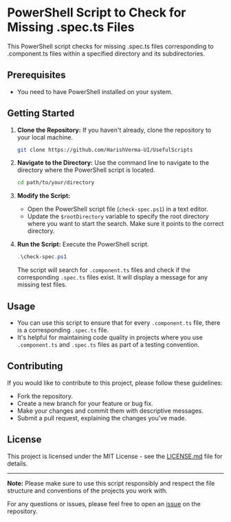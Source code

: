 # PowerShell Script to Check for Missing .spec.ts Files

This PowerShell script checks for missing .spec.ts files corresponding to .component.ts files within a specified directory and its subdirectories.

## Prerequisites

- You need to have PowerShell installed on your system.

## Getting Started

1. **Clone the Repository:** If you haven't already, clone the repository to your local machine.

    ```sh
    git clone https://github.com/HarishVerma-UI/UsefulScripts
    ```

2. **Navigate to the Directory:** Use the command line to navigate to the directory where the PowerShell script is located.

    ```sh
    cd path/to/your/directory
    ```

3. **Modify the Script:**

    - Open the PowerShell script file (`check-spec.ps1`) in a text editor.
    - Update the `$rootDirectory` variable to specify the root directory where you want to start the search. Make sure it points to the correct directory.

4. **Run the Script:** Execute the PowerShell script.

    ```powershell
    .\check-spec.ps1
    ```

    The script will search for `.component.ts` files and check if the corresponding `.spec.ts` files exist. It will display a message for any missing test files.

## Usage

- You can use this script to ensure that for every `.component.ts` file, there is a corresponding `.spec.ts` file.
- It's helpful for maintaining code quality in projects where you use `.component.ts` and `.spec.ts` files as part of a testing convention.

## Contributing

If you would like to contribute to this project, please follow these guidelines:

- Fork the repository.
- Create a new branch for your feature or bug fix.
- Make your changes and commit them with descriptive messages.
- Submit a pull request, explaining the changes you've made.

## License

This project is licensed under the MIT License - see the [LICENSE.md](LICENSE.md) file for details.

---

**Note:** Please make sure to use this script responsibly and respect the file structure and conventions of the projects you work with.

For any questions or issues, please feel free to open an [issue]([](https://github.com/HarishVerma-UI/UsefulScripts)) on the repository.
